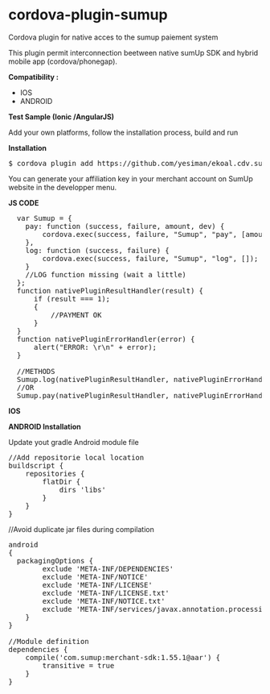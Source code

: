 # cordova-plugin-sumup
Cordova plugin for native acces to the sumup paiement system

This plugin permit interconnection beetween native sumUp SDK and hybrid mobile app (cordova/phonegap).

<b>Compatibility :</b>
- IOS
- ANDROID

<b>Test Sample (Ionic /AngularJS)</b>

Add your own platforms, follow the installation process, build and run

<b>Installation</b>

<pre>
$ cordova plugin add https://github.com/yesiman/ekoal.cdv.sumup --variable SUMUP_API_KEY=YOUR_AFFILIATION_KEY
</pre>

You can generate your affiliation key in your merchant account on SumUp website in the developper menu.

<b>JS CODE</b>

<pre>
  var Sumup = {
    pay: function (success, failure, amount, dev) {
        cordova.exec(success, failure, "Sumup", "pay", [amount, currencycode]);
    },
    log: function (success, failure) {
        cordova.exec(success, failure, "Sumup", "log", []);
    }
    //LOG function missing (wait a little)
  };
  function nativePluginResultHandler(result) {
      if (result === 1);
      {
          //PAYMENT OK
      }
  }
  function nativePluginErrorHandler(error) {
      alert("ERROR: \r\n" + error);
  }
  
  //METHODS
  Sumup.log(nativePluginResultHandler, nativePluginErrorHandler);
  //OR
  Sumup.pay(nativePluginResultHandler, nativePluginErrorHandler, "AMOUNT", "CURRENCY_CODE");
</pre>

<b>IOS</b>

<b>ANDROID Installation</b>

Update yout gradle Android module file 
<pre>
//Add repositorie local location
buildscript {
    repositories {
        flatDir {
            dirs 'libs'
        }
    }
}
</pre>
//Avoid duplicate jar files during compilation
<pre>
android
{
  packagingOptions {
        exclude 'META-INF/DEPENDENCIES'
        exclude 'META-INF/NOTICE'
        exclude 'META-INF/LICENSE'
        exclude 'META-INF/LICENSE.txt'
        exclude 'META-INF/NOTICE.txt'
        exclude 'META-INF/services/javax.annotation.processing.Processor'
    }
}

//Module definition
dependencies {
    compile('com.sumup:merchant-sdk:1.55.1@aar') {
        transitive = true
    }
}
</pre>
